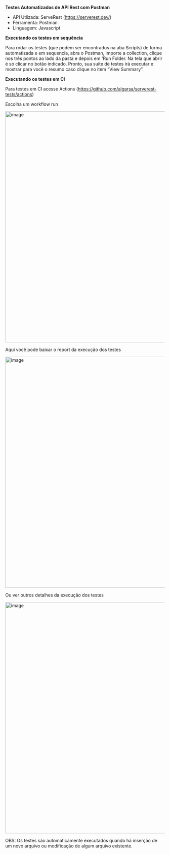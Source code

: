 **Testes Automatizados de API Rest com Postman**
- API Utlizada: ServeRest (https://serverest.dev/)
- Ferramenta: Postman
- Linguagem: Javascript


**Executando os testes em sequência**

Para rodar os testes (que podem ser encontrados na aba Scripts) de forma automatizada e em sequencia, abra o Postman, importe a collection, clique nos três pontos ao lado da pasta e depois em 'Run Folder. Na tela que abrir é só clicar no botão indicado. Pronto, sua suíte de testes irá executar e mostrar para você o resumo caso clique no item “View Summary”.

**Executando os testes em CI**

Para testes em CI acesse Actions (https://github.com/algarsa/serverest-tests/actions)

Escolha um workflow run

<img width="1366" height="728" alt="image" src="https://github.com/user-attachments/assets/787fa456-718f-40b7-9a8c-0017ff581812" />

Aqui você pode baixar o report da execução dos testes

<img width="1366" height="728" alt="image" src="https://github.com/user-attachments/assets/b492cef2-2bb4-43a9-9bbf-026085dcc094" />

Ou ver outros detalhes da execução dos testes

<img width="1366" height="728" alt="image" src="https://github.com/user-attachments/assets/1e5c1222-53be-4d7e-8870-b64144e3d208" />

OBS: Os testes são automaticamente executados quando há inserção de um novo arquivo ou modificação de algum arquivo existente.




